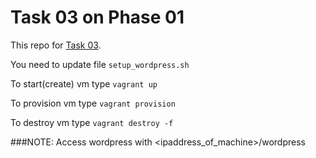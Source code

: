 # Task 03 on Phase 01

This repo for [Task 03](https://learningdevops.makvaz.com/phase1-task3-scripting).

You need to update file `setup_wordpress.sh`

To start(create) vm type `vagrant up`

To provision vm type `vagrant provision`

To destroy vm type `vagrant destroy -f`

###NOTE: Access wordpress with <ipaddress_of_machine>/wordpress
